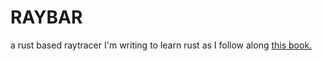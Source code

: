 # RAYBAR

a rust based raytracer I'm writing to learn rust as I follow along [this book.](https://pragprog.com/book/jbtracer/the-ray-tracer-challenge)